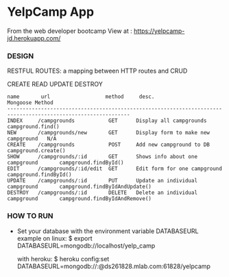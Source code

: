 # YelpCamp App

From the web developer bootcamp
View at : https://yelpcamp-jd.herokuapp.com/


### DESIGN

RESTFUL ROUTES: a mapping between HTTP routes and CRUD

CREATE
READ
UPDATE
DESTROY
```
name       url                  method     desc.                                  Mongoose Method
--------------------------------------------------------------------------------------------------------------
INDEX     /campgrounds           GET      Display all campgrounds               campground.find()
NEW       /campgrounds/new       GET      Display form to make new campground   N/A
CREATE    /campgrounds           POST     Add new campground to DB              campground.create()
SHOW      /campgrounds/:id       GET      Shows info about one campground       campground.findById()
EDIT      /campgrounds/:id/edit  GET      Edit form for one campground          campground.findById()
UPDATE    /campgrounds/:id       PUT      Update an individual campground       campground.findByIdAndUpdate()
DESTROY   /campgrounds/:id       DELETE   Delete an individual campground       campground.findByIdAndRemove()
```

### HOW TO RUN

* Set your database with the environment variable DATABASEURL
  example on linux:
   $ export DATABASEURL=mongodb://localhost/yelp_camp

  with heroku:
   $ heroku config:set DATABASEURL=mongodb://<username>:<password>@ds261828.mlab.com:61828/yelpcamp
